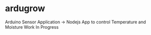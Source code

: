 # ardugrow

Arduino Sensor Application -> Nodejs App to control Temperature and Moisture
Work In Progress
